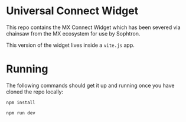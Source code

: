 # Universal Connect Widget

This repo contains the MX Connect Widget which has been severed via chainsaw from the MX ecosystem for use by Sophtron.

This version of the widget lives inside a `vite.js` app.

# Running

The following commands should get it up and running once you have cloned the repo locally:

```
npm install
```

```
npm run dev
```
